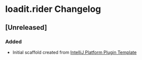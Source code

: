 <!-- Keep a Changelog guide -> https://keepachangelog.com -->

# loadit.rider Changelog

## [Unreleased]
### Added
- Initial scaffold created from [IntelliJ Platform Plugin Template](https://github.com/JetBrains/intellij-platform-plugin-template)

